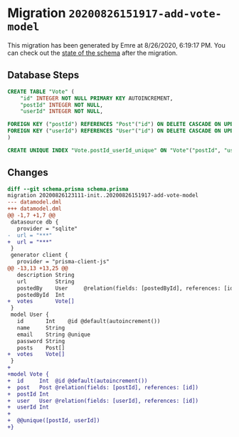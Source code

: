 # Migration `20200826151917-add-vote-model`

This migration has been generated by Emre at 8/26/2020, 6:19:17 PM.
You can check out the [state of the schema](./schema.prisma) after the migration.

## Database Steps

```sql
CREATE TABLE "Vote" (
    "id" INTEGER NOT NULL PRIMARY KEY AUTOINCREMENT,
    "postId" INTEGER NOT NULL,
    "userId" INTEGER NOT NULL,

FOREIGN KEY ("postId") REFERENCES "Post"("id") ON DELETE CASCADE ON UPDATE CASCADE,
FOREIGN KEY ("userId") REFERENCES "User"("id") ON DELETE CASCADE ON UPDATE CASCADE
)

CREATE UNIQUE INDEX "Vote.postId_userId_unique" ON "Vote"("postId", "userId")
```

## Changes

```diff
diff --git schema.prisma schema.prisma
migration 20200826123111-init..20200826151917-add-vote-model
--- datamodel.dml
+++ datamodel.dml
@@ -1,7 +1,7 @@
 datasource db {
   provider = "sqlite"
-  url = "***"
+  url = "***"
 }
 generator client {
   provider = "prisma-client-js"
@@ -13,13 +13,25 @@
   description String
   url         String
   postedBy    User     @relation(fields: [postedById], references: [id])
   postedById  Int
+  votes       Vote[]
 }
 model User {
   id       Int    @id @default(autoincrement())
   name     String
   email    String @unique
   password String
   posts    Post[]
+  votes    Vote[]
 }
+
+model Vote {
+  id     Int  @id @default(autoincrement())
+  post   Post @relation(fields: [postId], references: [id])
+  postId Int
+  user   User @relation(fields: [userId], references: [id])
+  userId Int
+
+  @@unique([postId, userId])
+}
```


